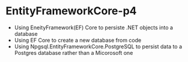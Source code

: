 # EntityFrameworkCore-p4
 - Using EneityFramework(EF) Core to persiste .NET objects into a database
 - Using EF Core to create a new database from code
 - Using Npgsql.EntityFrameworkCore.PostgreSQL to persist data to a Postgres database rather than a Micorosoft one
